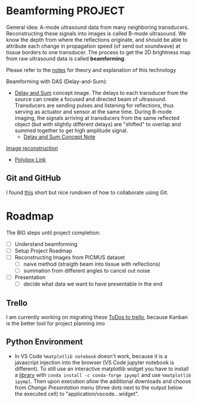 # Beamforming PROJECT
General idea: A-mode ultrasound data from many neighboring transducers. Reconstructing these signals into images is called B-mode ultrasound. We know the depth from where the reflections originate, and should be able to attribute each change in propagation speed (of send out soundwave) at tissue borders to one transducer. The process to get the 2D brightness map from raw ultrasound data is called **beamforming**. 

Please refer to the [notes](notes/mindmap.md) for theory and explanation of this technology

Beamforming with DAS (Delay-and-Sum):
- [Delay and Sum](juypter/images/ex6_beamforming_das.drawio.png) concept image. The delays to each transducer from the source can create a focused and directed beam of ultrasound. Transducers are sending pulses and listening for reflections, thus serving as actuator and sensor at the same time. During B-mode imaging, the signals arriving at transducers from the same reflected object (but with slightly different delays) are "shifted" to overlap and summed together to get high amplitude signal.
    - [Delay and Sum Concept Note](notes/beamforming_DAS.md)

[Image reconstruction](media/image_reconstruction.png)

- [Polybox Link](https://polybox.ethz.ch/index.php/apps/files/?dir=/WUPS%20Project&fileid=3513953695)

## Git and GitHub

I found [this](https://medium.com/@jonathanmines/the-ultimate-github-collaboration-guide-df816e98fb67#:~:text=How%20to%20Collaborate%20on%20GitHub%201%20%20Step,Repeat.%20And%20that%E2%80%99s%20pretty%20much%20it%21%20See%20More.) short but nice rundown of how to collaborate using Git. 

# Roadmap

The BIG steps until project completion:

- [ ] Understand beamforming
- [ ] Setup Project Roadmap
- [ ] Reconstructing Images from PICMUS dataset
    - [ ] naive method (straigth beam into tissue with reflections)
    - [ ] summation from different angles to cancel out noise
- [ ] Presentation
    - [ ] decide what data we want to have presentable in the end

## Trello

I am currently working on migrating these [ToDos to trello](https://trello.com/b/LNgm3pRo), because Kanban is the better tool for project planning imo

## Python Environment
- In VS Code `%matplotlib notebook` doesn't work, because it is a javascript injection into the browser (VS Code jupyter notebook is different). To still use an interactive matplotlib widget you have to install a [library](https://matplotlib.org/ipympl/) with `conda install -c conda-forge ipympl` and use `%matplotlib ipympl`. Then upon execution allow the additional downloads and choose from *Change Presentation* menu (three dots next to the output below the executed cell) to "application/vscode...widget".